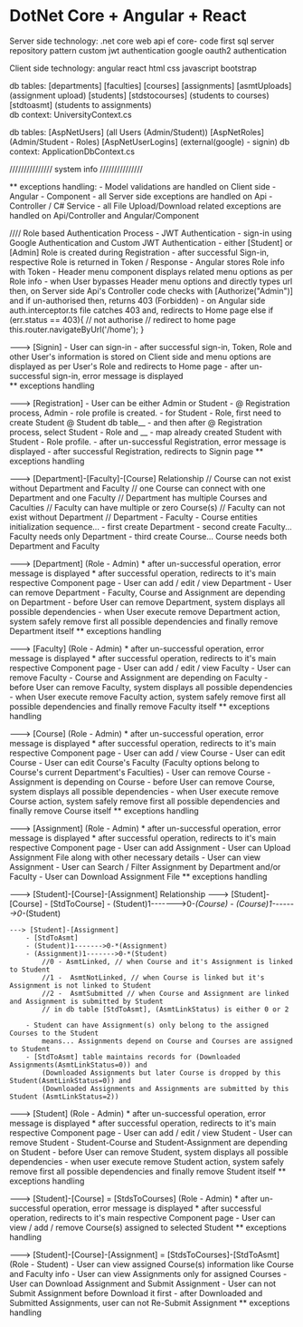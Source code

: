 # DotNet Core + Angular + React

Server side technology: 
    .net core web api
    ef core- code first
    sql server
    repository pattern
    custom jwt authentication
    google oauth2 authentication

Client side technology:
    angular
    react
    html
    css
    javascript
    bootstrap


db tables: 
    [departments]
    [faculties]
    [courses]
    [assignments]
    [asmtUploads] (assignment upload)
    [students]
    [stdstocourses] (students to courses)
    [stdtoasmt] (students to assignments)    
db context: UniversityContext.cs

db tables: 
    [AspNetUsers] (all Users (Admin/Student))
    [AspNetRoles] (Admin/Student - Roles)
    [AspNetUserLogins] (external(google) - signin)
db context: ApplicationDbContext.cs


/////////////// system info ///////////////

** exceptions handling: 
	- Model validations are handled on Client side - Angular - Component
	- all Server side exceptions are handled on Api - Controller / C# Service
	- all File Upload/Download related exceptions are handled on Api/Controller and Angular/Component

//// Role based Authentication Process
	- JWT Authentication
	- sign-in using Google Authentication and Custom JWT Authentication
	- either [Student] or [Admin] Role is created during Registration
	- after successful Sign-in, respective Role is returned in Token / Response
	- Angular stores Role info with Token
	- Header menu component displays related menu options as per Role info
	- when User bypasses Header menu options and directly types url then, on Server side
		Api's Controller code checks with [Authorize("Admin")] and if un-authorised then,
		returns 403 (Forbidden)
	- on Angular side auth.interceptor.ts file catches 403 and, redirects to Home page
		else if (err.status == 403){
                            // not authorise
                            // redirect to home page
                            this.router.navigateByUrl('/home');
                        }

---> [Signin]
	- User can sign-in
	- after successful sign-in, Token, Role and other User's information is stored
		on Client side and menu options are displayed as per User's Role and redirects to Home page
	- after un-successful sign-in, error message is displayed    
	** exceptions handling

---> [Registration]
	- User can be either Admin or Student
	- @ Registration process, Admin - role profile is created.
	- for Student - Role, first need to create Student @ Student db table__
	- and then after @ Registration process, select Student - Role and __
	- map already created Student with Student - Role profile.
	- after un-successful Registration, error message is displayed
    	- after successful Registration, redirects to Signin page
	** exceptions handling

---> [Department]-[Faculty]-[Course] Relationship
	// Course can not exist without Department and Faculty
	// one Course can connect with one Department and one Faculty
	// Department has multiple Courses and Caculties
	// Faculty can have multiple or zero Course(s)
	// Faculty can not exist without Department
	// Department - Faculty - Course entities initialization sequence...
		- first create Department
		- second create Faculty... Faculty needs only Department
		- third create Course... Course needs both Department and Faculty

---> [Department] (Role - Admin)
    * after un-successful operation, error message is displayed
    * after successful operation, redirects to it's main respective Component page
	- User can add / edit / view Department
	- User can remove Department
    	- Faculty, Course and Assignment are depending on Department
    	- before User can remove Department, system displays all possible dependencies
    	- when User execute remove Department action, system safely remove first
        	all possible dependencies and finally remove Department itself
	** exceptions handling

---> [Faculty] (Role - Admin)
    * after un-successful operation, error message is displayed
    * after successful operation, redirects to it's main respective Component page
	- User can add / edit / view Faculty
	- User can remove Faculty
    	- Course and Assignment are depending on Faculty
    	- before User can remove Faculty, system displays all possible dependencies
    	- when User execute remove Faculty action, system safely remove first
        	all possible dependencies and finally remove Faculty itself
	** exceptions handling

---> [Course] (Role - Admin)
    * after un-successful operation, error message is displayed
    * after successful operation, redirects to it's main respective Component page
	- User can add / view Course
	- User can edit Course
    	- User can edit Course's Faculty 
        	(Faculty options belong to Course's current Department's Faculties)
	- User can remove Course
    	- Assignment is depending on Course
    	- before User can remove Course, system displays all possible dependencies
    	- when User execute remove Course action, system safely remove first
        	all possible dependencies and finally remove Course itself
	** exceptions handling

---> [Assignment] (Role - Admin)
    * after un-successful operation, error message is displayed
    * after successful operation, redirects to it's main respective Component page
	- User can add Assignment
    	- User can Upload Assignment File along with other necessary details
	- User can view Assignment
    	- User can Search / Filter Assignment by Department and/or Faculty
    	- User can Download Assignment File
	** exceptions handling

---> [Student]-[Course]-[Assignment] Relationship
	---> [Student]-[Course]
		- [StdToCourse]
		- (Student)1------->0-*(Course)
		- (Course)1------->0-*(Student)

	---> [Student]-[Assignment]
		- [StdToAsmt]
		- (Student)1------->0-*(Assignment)
		- (Assignment)1------->0-*(Student)
    		//0 - AsmtLinked, // when Course and it's Assignment is linked to Student
    		//1 -  AsmtNotLinked, // when Course is linked but it's Assignment is not linked to Student     
    		//2 -  AsmtSubmitted // when Course and Assignment are linked and Assignment is submitted by Student
    		// in db table [StdToAsmt], (AsmtLinkStatus) is either 0 or 2

		- Student can have Assignment(s) only belong to the assigned Courses to the Student
			means... Assignments depend on Course and Courses are assigned to Student
		- [StdToAsmt] table maintains records for (Downloaded Assignments(AsmtLinkStatus=0)) and 
			(Downloaded Assignments but later Course is dropped by this Student(AsmtLinkStatus=0)) and
			(Downloaded Assignments and Assignments are submitted by this Student (AsmtLinkStatus=2))

---> [Student] (Role - Admin)
    * after un-successful operation, error message is displayed
    * after successful operation, redirects to it's main respective Component page
	- User can add / edit / view Student
	- User can remove Student
    	- Student-Course and Student-Assignment are depending on Student
    	- before User can remove Student, system displays all possible dependencies
    	- when user execute remove Student action, system safely remove first
        	all possible dependencies and finally remove Student itself
	** exceptions handling

---> [Student]-[Course] = [StdsToCourses] (Role - Admin)
    * after un-successful operation, error message is displayed
    * after successful operation, redirects to it's main respective Component page
	- User can view / add / remove Course(s) assigned to selected Student
	** exceptions handling

---> [Student]-[Course]-[Assignment] = [StdsToCourses]-[StdToAsmt] (Role - Student)
	- User can view assigned Course(s) information like Course and Faculty info
	- User can view Assignments only for assigned Courses
	- User can Download Assignment and Submit Assignment
	- User can not Submit Assignment before Download it first
	- after Downloaded and Submitted Assignments, user can not Re-Submit Assignment
	** exceptions handling
